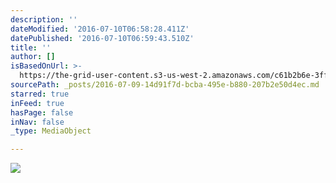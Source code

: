 ```yaml
---
description: ''
dateModified: '2016-07-10T06:58:28.411Z'
datePublished: '2016-07-10T06:59:43.510Z'
title: ''
author: []
isBasedOnUrl: >-
  https://the-grid-user-content.s3-us-west-2.amazonaws.com/c61b2b6e-3ffb-4bf5-8fb9-958839b31e93.jpg
sourcePath: _posts/2016-07-09-14d91f7d-bcba-495e-b880-207b2e50d4ec.md
starred: true
inFeed: true
hasPage: false
inNav: false
_type: MediaObject

---
```

![](https://the-grid-user-content.s3-us-west-2.amazonaws.com/0315ea02-d3d3-43e7-9210-7af31624bcc5.jpg)